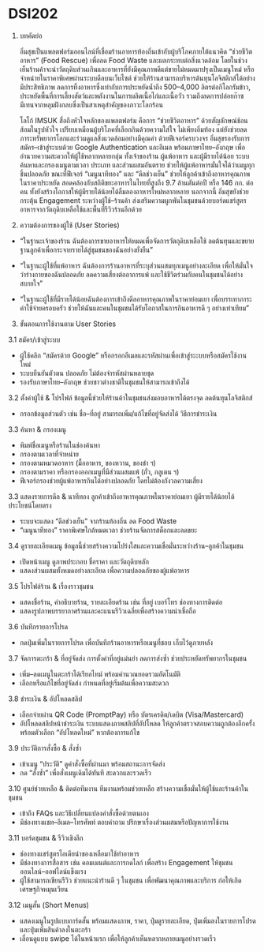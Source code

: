 # DSI202

1. บทคัดย่อ

    อิ่มสุขเป็นแพลตฟอร์มออนไลน์ที่เชื่อมร้านอาหารท้องถิ่นเข้ากับผู้บริโภคภายใต้แนวคิด “ช่วยชีวิตอาหาร” (Food Rescue) เพื่อลด Food Waste และผลกระทบต่อสิ่งแวดล้อม โดยในช่วงเย็นร้านค้าจะนำวัตถุดิบส่วนเกินและอาหารที่ยังมีคุณภาพดีแต่ขายไม่หมดมาปรุงเป็นเมนูใหม่ หรือจำหน่ายในราคาพิเศษผ่านระบบดีลบนเว็บไซต์ ช่วยให้ร้านสามารถบริหารต้นทุนโลจิสติกส์ได้อย่างมีประสิทธิภาพ ลดการทิ้งอาหารซึ่งเท่ากับการประหยัดน้ำถึง 500–4,000 ลิตรต่อกิโลกรัมข้าว, ประหยัดพื้นที่การเลี้ยงสัตว์และพลังงานในการผลิตเนื้อไก่และเนื้อวัว รวมถึงลดการปล่อยก๊าซมีเทนจากหลุมฝังกลบซึ่งเป็นสาเหตุสำคัญของภาวะโลกร้อน

    โลโก้ IMSUK สื่อถึงหัวใจหลักของแพลตฟอร์ม คือการ “ช่วยชีวิตอาหาร” ด้วยสัญลักษณ์ช้อนส้อมในรูปหัวใจ เปรียบเหมือนผู้บริโภคที่เลือกกินด้วยความใส่ใจ ไม่เพียงอิ่มท้อง แต่ยังช่วยลดภาระทรัพยากรโลกและร่วมดูแลสิ่งแวดล้อมอย่างมีคุณค่า ด้วยฟีเจอร์ครบวงจร อิ่มสุขรองรับการสมัคร–เข้าสู่ระบบด้วย Google Authentication และอีเมล พร้อมภาษาไทย–อังกฤษ เพื่ออำนวยความสะดวกให้ผู้ใช้หลากหลายกลุ่ม ทั้งเจ้าของร้าน ผู้แพ้อาหาร และผู้มีรายได้น้อย ระบบค้นหาและกรองเมนูตามเวลา ประเภท และส่วนผสมอันตราย ช่วยให้ผู้แพ้อาหารมั่นใจได้ว่าเมนูทุกชิ้นปลอดภัย ขณะที่ฟีเจอร์ “เมนูนาทีทอง” และ “ดีลช่วงเย็น” ช่วยให้ลูกค้าเข้าถึงอาหารคุณภาพในราคาประหยัด สอดคล้องกับสถิติขยะอาหารในไทยที่สูงถึง 9.7 ล้านตันต่อปี หรือ 146 กก. ต่อคน ทั้งยังสร้างโอกาสให้ผู้มีรายได้น้อยได้ลิ้มลองอาหารใหม่หลากหลาย นอกจากนี้ อิ่มสุขยังช่วยกระตุ้น Engagement ระหว่างผู้ใช้–ร้านค้า ส่งเสริมความผูกพันในชุมชนด้วยบอร์ดแชร์สูตรอาหารจากวัตถุดิบเหลือใช้และพื้นที่รีวิวร้านอีกด้วย


2. ความต้องการของผู้ใช้ (User Stories)

* “ในฐานะเจ้าของร้าน ฉันต้องการขายอาหารให้หมดเพื่อจัดการวัตถุดิบเหลือใช้ ลดต้นทุนและขยายฐานลูกค้าเพื่อกระจายรายได้สู่ชุมชนของฉันอย่างยั่งยืน”
* “ในฐานะผู้ใช้ที่แพ้อาหาร ฉันต้องการร้านอาหารที่ระบุส่วนผสมทุกเมนูอย่างละเอียด เพื่อให้มั่นใจว่าร่างกายของฉันปลอดภัย ลดความเสี่ยงต่ออาการแพ้ และใช้ชีวิตร่วมกับคนในชุมชนได้อย่างสบายใจ”

* “ในฐานะผู้ใช้ที่มีรายได้น้อยฉันต้องการเข้าถึงดีลอาหารคุณภาพในราคาย่อมเยา เพื่อบรรเทาภาระค่าใช้จ่ายครอบครัว ช่วยให้ฉันและคนในชุมชนได้รับโอกาสในการกินอาหารดี ๆ อย่างเท่าเทียม”

3. ขั้นตอนการใช้งานตาม User Stories

3.1 สมัคร/เข้าสู่ระบบ

* ผู้ใช้คลิก “สมัครด้วย Google” หรือกรอกอีเมลและรหัสผ่านเพื่อเข้าสู่ระะบบหรือสมัครใช้งานใหม่
* ระบบยืนยันตัวตน ปลอดภัย ไม่ต้องจำรหัสผ่านหลายชุด
* รองรับภาษาไทย–อังกฤษ ช่วยชาวต่างชาติในชุมชนให้สามารถเข้าถึงได้

3.2 ตั้งค่าผู้ใช้ & โปรไฟล์ ข้อมูลนี้ช่วยให้ร้านค้าในชุมชนส่งมอบอาหารได้ตรงจุด ลดต้นทุนโลจิสติกส์

* กรอกข้อมูลส่วนตัว เช่น ชื่อ–ที่อยู่ สามารถเพิ่ม/แก้ไขที่อยู่จัดส่งได้ วิธีการชำระเงิน

3.3 ค้นหา & กรองเมนู

* พิมพ์ชื่อเมนูหรือร้านในช่องค้นหา
* กรองตามเวลาที่จำหน่าย
* กรองตามหมวดอาหาร (มื้ออาหาร, ของหวาน, ของชำ ฯ)
* กรองตามราคา หรือกรองออกเมนูที่มีส่วนผสมแพ้ (ถั่ว, กลูเตน ฯ)
* ฟีเจอร์กรองช่วยผู้แพ้อาหารกินได้อย่างปลอดภัย โดยไม่ต้องกังวลความเสี่ยง

3.3 แสดงรายการดีล & นาทีทอง ลูกค้าเข้าถึงอาหารคุณภาพในราคาย่อมเยา ผู้มีรายได้น้อยได้ประโยชน์โดยตรง

* ระบบจะแสดง “ดีลช่วงเย็น” จากร้านท้องถิ่น ลด Food Waste
* “เมนูนาทีทอง” ราคาพิเศษใกล้หมดเวลา ช่วยร้านจัดการสต็อกและลดขยะ

3.4 ดูรายละเอียดเมนู ข้อมูลนี้ช่วยสร้างความโปร่งใสและความเชื่อมั่นระหว่างร้าน–ลูกค้าในชุมชน

* เปิดหน้าเมนู ดูภาพประกอบ ชื่อราคา และวัตถุดิบหลัก
* แสดงส่วนผสมทั้งหมดอย่างละเอียด เพื่อความปลอดภัยของผู้แพ้อาหาร

3.5 โปรไฟล์ร้าน & เรื่องราวชุมชน

* แสดงชื่อร้าน, คำอธิบายร้าน, รายละเอียดร้าน เช่น ที่อยู่ เบอร์โทร ช่องทางการติดต่อ
* แสดงรูปภาพบรรยากาศร้านและคะแนนรีวิวเฉลี่ยเพื่อสร้างความน่าเชื่อถือ

3.6 บันทึกรายการโปรด

* กดปุ่มเพิ่มในรายการโปรด เพื่อบันทึกร้านอาหารหรือเมนูที่ชอบ เก็บไว้ดูภายหลัง

3.7 จัดการตะกร้า & ที่อยู่จัดส่ง การตั้งค่าที่อยู่แม่นยำ ลดการส่งซ้ำ ช่วยประหยัดทรัพยากรในชุมชน

* เพิ่ม–ลดเมนูในตะกร้าได้เรียลไทม์ พร้อมคำนวณยอดรวมอัตโนมัติ
* เลือกหรือแก้ไขที่อยู่จัดส่ง กำหนดที่อยู่เริ่มต้นเพื่อความสะดวก

3.8 ชำระเงิน & อัปโหลดสลิป

* เลือกจ่ายผ่าน QR Code (PromptPay) หรือ บัตรเครดิต/เดบิต (Visa/Mastercard)
* อัปโหลดสลิปหน้าชำระเงิน ระบบแสดงภาพสลิปที่อัปโหลด ให้ลูกค้าตรวจสอบความถูกต้องอีกครั้ง พร้อมตัวเลือก “อัปโหลดใหม่” หากต้องการแก้ไข

3.9 ประวัติการสั่งซื้อ & สั่งซ้ำ

* เข้าเมนู “ประวัติ” ดูคำสั่งซื้อที่ผ่านมา พร้อมสถานะการจัดส่ง
* กด “สั่งซ้ำ” เพื่อสั่งเมนูเดิมได้ทันที สะดวกและรวดเร็ว

3.10 ศูนย์ช่วยเหลือ & ติดต่อทีมงาน ทีมงานพร้อมช่วยเหลือ สร้างความเชื่อมั่นให้ผู้ใช้และร้านค้าในชุมชน

* เข้าถึง FAQs และวิธีเปลี่ยนแปลงคำสั่งซื้อด้วยตนเอง
* มีช่องทางแชท–อีเมล–โทรศัพท์ ตอบคำถาม ปรึกษาเรื่องส่วนผสมหรือปัญหาการใช้งาน

3.11 บอร์ดชุมชน & รีวิวเชิงลึก

* ช่องทางแชร์สูตรไอเดียนำของเหลือมาใช้ทำอาหาร
* มีช่องทางการสื่อสาร เช่น คอมเมนต์และการกดไลก์ เพื่อสร้าง Engagement ให้ชุมชนออนไลน์–ออฟไลน์แข็งแรง
* ผู้ใช้สามารถเขียนรีวิว ช่วยแนะนำร้านดี ๆ ในชุมชน เพื่อพัฒนาคุณภาพและบริการ ก่อให้เกิดเศรษฐกิจหมุนเวียน

3.12 เมนูสั้น (Short Menus)

* แสดงเมนูในรูปแบบการ์ดสั้น พร้อมแสดงภาพ, ราคา, ปุ่มดูรายละเอียด, ปุ่มเพิ่มลงในรายการโปรดและปุ่มเพิ่มสินค้าลงในตะกร้า
* เลื่อนดูแบบ swipe ได้ในหน้าแรก เพื่อให้ลูกค้าเห็นหลากหลายเมนูอย่างรวดเร็ว
